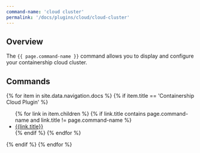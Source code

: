 ```yaml
---
command-name: 'cloud cluster'
permalink: '/docs/plugins/cloud/cloud-cluster'
---
```


<h2> Overview </h2>

The `{{ page.command-name }}` command allows you to display and configure your containership cloud cluster.

<h2> Commands </h2>

<p>
{% for item in site.data.navigation.docs %}
    {% if item.title == 'Containership Cloud Plugin' %}
        <ul>
        {% for link in item.children %}
            {% if link.title contains page.command-name and link.title != page.command-name %}
                <li><a href="{{site.baseurl}}{{link.url}}">{{link.title}}</a></li>
            {% endif %}
        {% endfor %}
        </ul>
    {% endif %}
{% endfor %}
</p>
